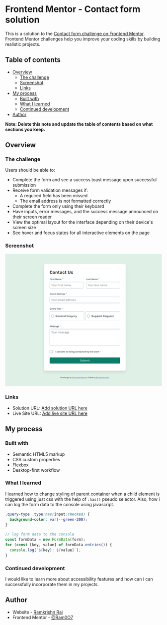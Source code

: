 # Frontend Mentor - Contact form solution

This is a solution to the [Contact form challenge on Frontend Mentor](https://www.frontendmentor.io/challenges/contact-form--G-hYlqKJj). Frontend Mentor challenges help you improve your coding skills by building realistic projects.

## Table of contents

- [Overview](#overview)
  - [The challenge](#the-challenge)
  - [Screenshot](#screenshot)
  - [Links](#links)
- [My process](#my-process)
  - [Built with](#built-with)
  - [What I learned](#what-i-learned)
  - [Continued development](#continued-development)
- [Author](#author)

**Note: Delete this note and update the table of contents based on what sections you keep.**

## Overview

### The challenge

Users should be able to:

- Complete the form and see a success toast message upon successful submission
- Receive form validation messages if:
  - A required field has been missed
  - The email address is not formatted correctly
- Complete the form only using their keyboard
- Have inputs, error messages, and the success message announced on their screen reader
- View the optimal layout for the interface depending on their device's screen size
- See hover and focus states for all interactive elements on the page

### Screenshot

![](./screenshot.png)

### Links

- Solution URL: [Add solution URL here](https://github.com/Ram0O7/contact-form-main)
- Live Site URL: [Add live site URL here](https://ram0o7.github.io/contact-form-main/)

## My process

### Built with

- Semantic HTML5 markup
- CSS custom properties
- Flexbox
- Desktop-first workflow

### What I learned

I learned how to change styling of parent container when a child element is triggered using just css with the help of `:has()` pseudo selector. Also, how i can log the form data to the console using javascript.

```css
.query-type .type:has(input:checked) {
  background-color: var(--green-200);
}
```

```js
// log form data to the console
const formData = new FormData(form);
for (const [key, value] of formData.entries()) {
  console.log(`${key}: ${value}`);
}
```

### Continued development

I would like to learn more about accessibility features and how can i can successfully incorporate them in my projects.

## Author

- Website - [Ramkrishn Rai](https://ramkrishnrai.vercel.app)
- Frontend Mentor - [@Ram0O7](https://www.frontendmentor.io/profile/Ram0O7)
